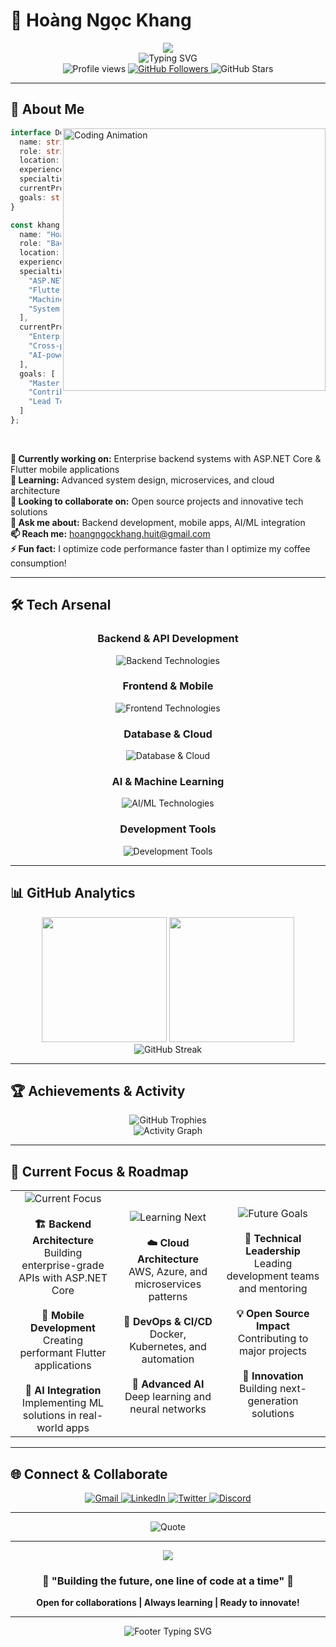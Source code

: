 # 🚀 Hoàng Ngọc Khang

<div align="center">
  <img src="https://capsule-render.vercel.app/api?type=waving&color=gradient&customColorList=6&height=300&section=header&text=Backend%20Developer&fontSize=60&fontColor=fff&animation=fadeIn&fontAlignY=30&desc=Building%20the%20future%20with%20code&descSize=20&descAlignY=50"/>
</div>

<div align="center">
  <img src="https://readme-typing-svg.herokuapp.com?font=Fira+Code&weight=600&size=28&duration=3000&pause=1000&color=00D4FF&center=true&vCenter=true&width=800&height=80&lines=💻+Backend+Developer+%7C+AI+Enthusiast;🔥+Building+Scalable+Solutions;🌟+Open+Source+Contributor;⚡+Performance+Optimization+Expert" alt="Typing SVG" />
</div>

<div align="center">
  <img src="https://komarev.com/ghpvc/?username=HoangNgocKhang2004&label=Profile%20Views&color=00d4ff&style=for-the-badge" alt="Profile views" />
  <a href="https://github.com/HoangNgocKhang2004">
    <img src="https://img.shields.io/github/followers/HoangNgocKhang2004?label=Followers&style=for-the-badge&color=00d4ff&logo=github&logoColor=white" alt="GitHub Followers"/>
  </a>
  <img src="https://img.shields.io/github/stars/HoangNgocKhang2004?style=for-the-badge&color=ff6b6b&logo=github&logoColor=white" alt="GitHub Stars"/>
</div>

---

## 🎯 **About Me**

<img align="right" alt="Coding Animation" width="420" src="https://raw.githubusercontent.com/abhisheknaiidu/abhisheknaiidu/master/code.gif">

```typescript
interface Developer {
  name: string;
  role: string;
  location: string;
  experience: string;
  specialties: string[];
  currentProjects: string[];
  goals: string[];
}

const khang: Developer = {
  name: "Hoàng Ngọc Khang",
  role: "Backend Developer & AI Enthusiast",
  location: "Ho Chi Minh City, Vietnam 🇻🇳",
  experience: "Building scalable solutions",
  specialties: [
    "ASP.NET Core Architecture",
    "Flutter Development",
    "Machine Learning Integration",
    "System Design"
  ],
  currentProjects: [
    "Enterprise Backend Systems",
    "Cross-platform Mobile Apps",
    "AI-powered Solutions"
  ],
  goals: [
    "Master Cloud Architecture",
    "Contribute to Open Source",
    "Lead Technical Teams"
  ]
};
```

<br clear="right"/>

**🔭 Currently working on:** Enterprise backend systems with ASP.NET Core & Flutter mobile applications  
**🌱 Learning:** Advanced system design, microservices, and cloud architecture  
**👯 Looking to collaborate on:** Open source projects and innovative tech solutions  
**💬 Ask me about:** Backend development, mobile apps, AI/ML integration  
**📫 Reach me:** [hoangngockhang.huit@gmail.com](mailto:hoangngockhang.huit@gmail.com)  
**⚡ Fun fact:** I optimize code performance faster than I optimize my coffee consumption!

---

## 🛠️ **Tech Arsenal**

<div align="center">

### **Backend & API Development**
<img src="https://skillicons.dev/icons?i=dotnet,cs,python,nodejs,flask,fastapi,express&theme=dark" alt="Backend Technologies"/>

### **Frontend & Mobile**
<img src="https://skillicons.dev/icons?i=flutter,dart,react,js,ts,html,css&theme=dark" alt="Frontend Technologies"/>

### **Database & Cloud**
<img src="https://skillicons.dev/icons?i=mysql,postgresql,mongodb,firebase,azure,aws&theme=dark" alt="Database & Cloud"/>

### **AI & Machine Learning**
<img src="https://skillicons.dev/icons?i=tensorflow,pytorch,python,opencv&theme=dark" alt="AI/ML Technologies"/>

### **Development Tools**
<img src="https://skillicons.dev/icons?i=git,github,vscode,androidstudio,postman&theme=dark" alt="Development Tools"/>

</div>

---

## 📊 **GitHub Analytics**

<div align="center">
  <img height="200em" src="https://github-readme-stats.vercel.app/api?username=khanghndev&show_icons=true&theme=react&include_all_commits=true&count_private=true&border_radius=20&hide_border=true&bg_color=0D1117&title_color=00d4ff&icon_color=ff6b6b&text_color=ffffff&ring_color=00d4ff"/>
  <img height="200em" src="https://github-readme-stats.vercel.app/api/top-langs/?username=khanghndev&layout=compact&langs_count=8&theme=react&border_radius=20&hide_border=true&bg_color=0D1117&title_color=00d4ff&text_color=ffffff"/>
</div>

<div align="center">
  <img src="https://github-readme-streak-stats.herokuapp.com/?user=khanghndev&theme=react&hide_border=true&border_radius=20&ring=00d4ff&fire=ff6b6b&currStreakLabel=00d4ff&background=0D1117" alt="GitHub Streak"/>
</div>

---

## 🏆 **Achievements & Activity**

<div align="center">
  <img src="https://github-profile-trophy.vercel.app/?username=khanghndev&theme=discord&no-frame=true&no-bg=true&margin-w=4&column=7" alt="GitHub Trophies"/>
</div>

<div align="center">
  <img src="https://github-readme-activity-graph.vercel.app/graph?username=khanghndev&theme=react-dark&bg_color=0D1117&color=00d4ff&line=ff6b6b&point=00d4ff&area=true&hide_border=true&border_radius=20" alt="Activity Graph"/>
</div>

---

## 🎯 **Current Focus & Roadmap**

<div align="center">
  <table>
    <tr>
      <td align="center" width="33%">
        <img src="https://img.shields.io/badge/-🔥_Current_Focus-00d4ff?style=for-the-badge&labelColor=0D1117" alt="Current Focus"/>
        <br><br>
        <strong>🏗️ Backend Architecture</strong><br>
        Building enterprise-grade APIs with ASP.NET Core<br><br>
        <strong>📱 Mobile Development</strong><br>
        Creating performant Flutter applications<br><br>
        <strong>🤖 AI Integration</strong><br>
        Implementing ML solutions in real-world apps
      </td>
      <td align="center" width="33%">
        <img src="https://img.shields.io/badge/-🚀_Learning_Next-ff6b6b?style=for-the-badge&labelColor=0D1117" alt="Learning Next"/>
        <br><br>
        <strong>☁️ Cloud Architecture</strong><br>
        AWS, Azure, and microservices patterns<br><br>
        <strong>🔧 DevOps & CI/CD</strong><br>
        Docker, Kubernetes, and automation<br><br>
        <strong>🧠 Advanced AI</strong><br>
        Deep learning and neural networks
      </td>
      <td align="center" width="33%">
        <img src="https://img.shields.io/badge/-🎯_Future_Goals-4ecdc4?style=for-the-badge&labelColor=0D1117" alt="Future Goals"/>
        <br><br>
        <strong>🌟 Technical Leadership</strong><br>
        Leading development teams and mentoring<br><br>
        <strong>💡 Open Source Impact</strong><br>
        Contributing to major projects<br><br>
        <strong>🚀 Innovation</strong><br>
        Building next-generation solutions
      </td>
    </tr>
  </table>
</div>

---

## 🌐 **Connect & Collaborate**

<div align="center">
  <a href="mailto:hoangngockhang.huit@gmail.com">
    <img src="https://img.shields.io/badge/Gmail-D14836?style=for-the-badge&logo=gmail&logoColor=white&labelColor=0D1117" alt="Gmail"/>
  </a>
  <a href="https://linkedin.com/in/your-profile">
    <img src="https://img.shields.io/badge/LinkedIn-0077B5?style=for-the-badge&logo=linkedin&logoColor=white&labelColor=0D1117" alt="LinkedIn"/>
  </a>
  <a href="https://twitter.com/your-handle">
    <img src="https://img.shields.io/badge/Twitter-1DA1F2?style=for-the-badge&logo=twitter&logoColor=white&labelColor=0D1117" alt="Twitter"/>
  </a>
  <a href="https://discord.com/users/your-id">
    <img src="https://img.shields.io/badge/Discord-7289DA?style=for-the-badge&logo=discord&logoColor=white&labelColor=0D1117" alt="Discord"/>
  </a>
</div>

---

<div align="center">
  <img src="https://quotes-github-readme.vercel.app/api?type=horizontal&theme=tokyonight&border=true&quote=Code%20is%20poetry%20written%20in%20logic&author=Hoàng%20Ngọc%20Khang" alt="Quote"/>
</div>

---

<div align="center">
  <img src="https://capsule-render.vercel.app/api?type=waving&color=gradient&customColorList=6&height=200&section=footer&text=Thanks%20for%20visiting!&fontSize=30&fontColor=fff&animation=fadeIn&desc=Let's%20innovate%20together&descSize=16&descAlignY=70"/>
</div>

<div align="center">
  <h3>🌟 "Building the future, one line of code at a time" 🌟</h3>
  <p><strong>Open for collaborations | Always learning | Ready to innovate!</strong></p>
</div>

---

<div align="center">
  <img src="https://readme-typing-svg.herokuapp.com?font=Fira+Code&size=18&duration=3000&pause=1000&color=00D4FF&center=true&vCenter=true&width=600&height=60&lines=💫+Thanks+for+visiting+my+profile!;🤝+Let's+connect+and+build+together!;🚀+Always+ready+for+new+challenges!" alt="Footer Typing SVG" />
</div>
